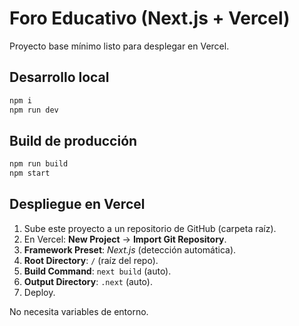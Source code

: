 
# Foro Educativo (Next.js + Vercel)

Proyecto base mínimo listo para desplegar en Vercel.

## Desarrollo local
```bash
npm i
npm run dev
```

## Build de producción
```bash
npm run build
npm start
```

## Despliegue en Vercel
1. Sube este proyecto a un repositorio de GitHub (carpeta raíz).
2. En Vercel: **New Project** → **Import Git Repository**.
3. **Framework Preset**: *Next.js* (detección automática).
4. **Root Directory**: `/` (raíz del repo).
5. **Build Command**: `next build` (auto).
6. **Output Directory**: `.next` (auto).
7. Deploy.

No necesita variables de entorno.
